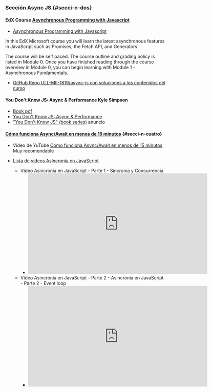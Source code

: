 ### Sección Async JS {#secci-n-dos}

#### EdX Course [Asynchronous Programming with Javascript](https://courses.edx.org/courses/course-v1:Microsoft+DEV234x+3T2017a/course/)

* [Asynchronous Programming with Javascript](https://courses.edx.org/courses/course-v1:Microsoft+DEV234x+3T2017a/course/)

In this EdX Microsoft course you will learn the latest asynchronous features in JavaScript such as Promises, the Fetch API, and Generators.

The course will be self paced. The course outline and grading policy is listed in Module 0. Once you have finished reading through the course overview in Module 0, you can begin learning with Module 1 - Asynchronous Fundamentals.

* [GitHub Repo ULL-MII-1819/async-js con soluciones a los contenidos del curso](https://github.com/ULL-MII-1819/async-js)

#### You Don't Know JS: Async & Performance  Kyle Simpson

* [Book pdf](https://github.com/olafur164/Javascript_Books/blob/master/O'Reilly%20-%20You%20Don't%20Know%20JS.%20Async%20%26%20Performance.pdf)
* [You Don't Know JS: Async & Performance](https://github.com/getify/You-Dont-Know-JS/tree/master/async%20%26%20performance)
* ["You Don't Know JS" (book series)](https://www.kickstarter.com/projects/getify/you-dont-know-js-book-series) anuncio


#### [Cómo funciona Async/Await en menos de 15 minutos](https://youtu.be/u2axmPnxUoo) {#secci-n-cuatro}

* Vídeo de YuTube [Cómo funciona Async/Await en menos de 15 minutos](https://youtu.be/u2axmPnxUoo) Muy recomendable

* [Lista de vídeos Asíncronía en JavaScript](https://www.youtube.com/playlist?list=PLImOJ2OqvvkCuDi6E33HXMP23BvYYBHcm)
  * Vídeo Asincronía en JavaScript - Parte 1 - Sincronía y Concurrencia
    * <iframe width="560" height="315" src="https://www.youtube.com/embed/PndHsDpEfhU" frameborder="0" allow="autoplay; encrypted-media" allowfullscreen></iframe>
  * Vídeo Asincronía en JavaScript - Parte 2 - Asincronía en JavaScript - Parte 2 - Event loop
    * <iframe width="560" height="315" src="https://www.youtube.com/embed/rgmej4Jx4WM" frameborder="0" allow="autoplay; encrypted-media" allowfullscreen></iframe>

